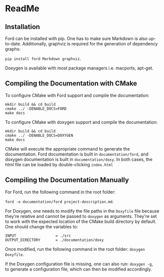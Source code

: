 # ReadMe

## Installation

Ford can be installed with pip. One has to make sure Markdown is also up-to-date. Additionally, graphviz is required for the generation of dependency graphs:

`pip install ford Markdown graphviz`.  

Doxygen is available with most package managers i.e. macports, apt-get.


## Compiling the Documentation with CMake

To configure CMake with Ford support and compile the documentation:   

```
mkdir build && cd build
cmake ../ -DENABLE_DOCS=FORD  
make docs
```

To configure CMake with doxygen support and compile the documentation:   
```
mkdir build && cd build
cmake ../ -DENABLE_DOCS=DOXYGEN  
make docs
```

CMake will execute the appropriate command to generate the documentation. Ford documentation is built in `documentation/ford`, and doxygen documentation is built in `documentation/doxy`. In both cases, the html file can be loaded by double-clicking `index.html `


## Compiling the Documentation Manually

For Ford, run the following command in the root folder:

`ford -o documentation/ford project-description.md`.

For Doxygen, one needs to modify the file paths in the `Doxyfile` file because they're relative and cannot be passed to `doxygen` as arguments. They're set to work with the expected location of the CMake build directory by default. One should change the variables to:

```
INPUT                  = ./src
OUTPUT_DIRECTORY       = ./documentation/doxy
```

Once modified, run the following command in the root folder:
`doxygen Doxyfile`.

If the Doxygen configuration file is missing, one can also run:
`doxygen -g`,  
to generate a configuration file, which can then be modified accordingly.





